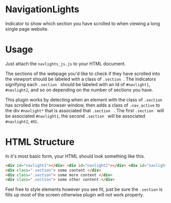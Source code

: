 NavigationLights
================
Indicator to show which section you have scrolled to when viewing a long single page website.

Usage
=====
Just attach the ```navlights_js.js``` to your HTML document. 

The sections of the webpage you'd like to check if they have scrolled into the viewport should be labeled with a class of ``` .section  ```. The indicators signifying each ``` .section  ``` should be labeled with an Id of ``` #navlight1 ```, ``` #navlight2 ```, and so on depending on the number of sections you have.

This plugin works by detecting when an element with the class of ``` .section  ``` has scrolled into the browser window, then adds a class of ``` .nav_active ```  to the div ``` #navlight* ``` that is associated that ``` .section  ``` .  The first ``` .section  ``` will be associated ``` #navlight1 ```, the second ``` .section  ``` will be associated ``` #navlight2 ```, etc.


HTML Structure
==============
In it's most basic form, your HTML should look something like this.
``` html
<div id="navlight1"></div> <div id="navlight2"></div> <div id="navlight3"></div>
<div class=".section"> some content </div>
<div class=".section"> some more content </div>
<div class=".section"> some other content </div>
```
Feel free to style elements however you see fit, just be sure the ``` .section ``` is fills up most of the screen otherwise plugin will not work properly.
